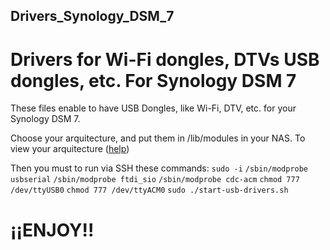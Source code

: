 ##  Drivers_Synology_DSM_7
# Drivers for Wi-Fi dongles, DTVs USB dongles, etc. For Synology DSM 7

These files enable to have USB Dongles, like Wi-Fi, DTV, etc. for your Synology DSM 7.

Choose your arquitecture, and put them in /lib/modules in your NAS.
To view your arquitecture ([help](https://kb.synology.com/es-es/DSM/tutorial/What_kind_of_CPU_does_my_NAS_have))

Then you must to run via SSH these commands:
`sudo -i`
`/sbin/modprobe usbserial`
`/sbin/modprobe ftdi_sio`
`/sbin/modprobe cdc-acm`
`chmod 777 /dev/ttyUSB0`
`chmod 777 /dev/ttyACM0`
`sudo ./start-usb-drivers.sh`



# ¡¡ENJOY!!
